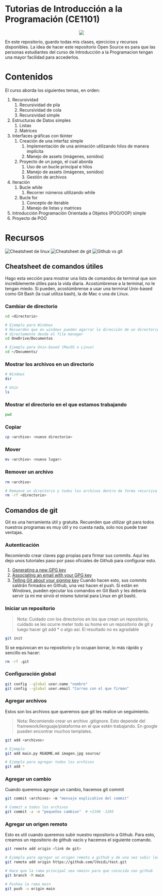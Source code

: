 # Tutorias de Introducción a la Programación (CE1101)
<div align="center">
    <img src="https://i.pinimg.com/564x/74/48/45/74484584aff22c6c56eb64a80694a69a.jpg">
</div>


En este repositorio, guardo todas mis clases, ejercicios y recursos disponibles. La idea de hacer este repositorio 
Open Source es para que las personas estudiantes del curso de Introducción a la Programacion tengan una mayor 
facilidad para accederlos.

# Contenidos
El curso aborda los siguientes temas, en orden:
1. Recursividad
    1. Recursividad de pila 
    2. Recursividad de cola 
    3. Recursividad simple
2. Estructuras de Datos simples 
    1. Listas 
    2. Matrices
3. Interfaces gráficas con tkinter
    1. Creación de una interfaz simple 
        1. Implementación de una animación utilizando hilos de manera implícita
        2. Manejo de assets (imágenes, sonidos)
    2. Proyecto de un juego, el cual aborda
        1. Uso de un bucle principal e hilos
        2. Manejo de assets (imágenes, sonidos)
        3. Gestión de archivos
4. Iteración 
    1. Bucle while
        1. Recorrer números utilizando while 
    2. Bucle for 
        1. Concepto de iterable 
        2. Manejo de listas y matrices 
5. Introducción Programación Orientada a Objetos (POO/OOP) simple 
6. Proyecto de POO

# Recursos 
![Cheatsheet de linux](https://i.pinimg.com/564x/d7/8d/e2/d78de2c3f1de02b0e62b8d4de7331f95.jpg)
![Cheatsheet de git](https://i.pinimg.com/originals/70/46/fe/7046fed5bc625439bcf6a6c408724e60.jpg)
![Github vs git](https://i.pinimg.com/originals/ae/5b/2a/ae5b2ae1554cf3946626ec1038e2f886.jpg)

## Cheatsheet de comandos útiles 
Hago esta sección para mostrar una lista de comandos de terminal que son increíblemente útiles para la vida diaria. Acostúmbrense a la terminal, no le tengan miedo. Si pueden, acostúmbrense a usar una terminal Unix-based como Git Bash (la cual utiliza bash), la de Mac o una de Linux. 
### Cambiar de directorio 
```sh 
cd <directorio>

# Ejemplo para Windows 
# Recuerden que en windows pueden agarrar la dirección de un directorio 
# directamente desde el file manager 
cd OneDrive/Documentos 

# Ejemplo para Unix-based (MacOS o Linux) 
cd ~/Documents/
```
### Mostrar los archivos en un directorio 
```sh 
# Windows 
dir 

# Unix 
ls 
```

### Mostrar el directorio en el que estamos trabajando
```sh
pwd 
```

### Copiar 

```sh 
cp <archivo> <nuevo directorio>
```

### Mover 
```sh
mv <archivo> <nuevo lugar> 
```

### Remover un archivo 
```sh 
rm <archivo>

# Remueve un directorio y todos los archivos dentro de forma recursiva
rm -rf <directorio>
```

## Comandos de git 
Git es una herramienta útil y gratuita. Recuerden que utilizar git para todos nuestros programas es muy útil y no cuesta nada, solo nos puede traer ventajas. 

### Autenticación 
Recomiendo crear claves pgp propias para firmar sus commits. Aquí les dejo unos tutoriales paso por paso oficiales de Github para configurar esto. 
1. [Generating a new GPG key](https://docs.github.com/en/authentication/managing-commit-signature-verification/generating-a-new-gpg-key)
2. [Associating an email with your GPG key](https://docs.github.com/en/authentication/managing-commit-signature-verification/associating-an-email-with-your-gpg-key)
3. [Telling Git about your signing key](https://docs.github.com/en/authentication/managing-commit-signature-verification/telling-git-about-your-signing-key)
Cuando hacen esto, sus commits saldrán firmados en Github, una vez hacen el push. Si están en Windows, pueden ejecutar los comandos en Git Bash y les debería servir (a mi me sirvió el mismo tutorial para Linux en git bash).

### Iniciar un repositorio 
> Nota: Cuidado con los directorios en los que crean un repositorio, cuidado se les ocurre meter todo su home en un repositorio de git y luego hacer git add * o algo así. El resultado no es agradable
```sh 
git init 
```
Si se equivocan en su repositorio y lo ocupan borrar, lo más rápido y sencillo es hacer: 
```sh 
rm -rf .git 
```

### Configuración global 
```sh 
git config --global user.name "nombre"
git config --global user.email "Correo con el que firman"
```

### Agregar archivos 
Estos son los archivos que queremos que git les realice un seguimiento.
> Nota: Recomiendo crear un archivo .gitignore. Esto depende del framework/lenguaje/plataforma en el que estén trabajando. En google pueden encontrar muchos templates.

```sh 
git add <archivos> 

# Ejemplo 
git add main.py README.md imagen.jpg source/

# Ejemplo para agregar todos los archivos 
git add *
```

### Agregar un cambio 
Cuando queremos agregar un cambio, hacemos git commit 
```sh 
git commit <archivos> -m "mensaje explicativo del commit" 

# Commit a todos los archivos
git commit -a -m "pequeños cambios"  # +2190 -1203 
```

### Agregar un origen remoto 
Esto es util cuando queremos subir nuestro repositorio a Github. Para esto, creamos un repositorio de github vacío y hacemos el siguiente comando. 
```sh 
git remote add origin <link de git>

# Ejemplo para agregar un origen remoto a github y de una vez subir los cambios 
git remote add origin https://github.com/lVoidi/test.git

# Hace que la rama principal sea <main> para que coincida con github 
git branch -M main

# Pushea la rama main
git push -u origin main
```

